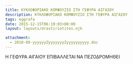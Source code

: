 ```yaml
---
title: ΚΥΚΛΟΦΟΡΙΑΚΟ ΚΟΜΦΟΥΖΙΟ ΣΤΗ ΓΕΦΥΡΑ ΑΙΓΑΙΟΥ
description: ΚΥΚΛΟΦΟΡΙΑΚΟ ΚΟΜΦΟΥΖΙΟ ΣΤΗ ΓΕΦΥΡΑ ΑΙΓΑΙΟΥ
tags: eggrafa
date: 2015-12-15T06:19:03+00:00
layout: layouts/drastiriotites.njk

attachment:
  - 2010-09-yyyyyyZyyyyyyyZyyyyyyyyyy.doc
---
```


Η ΓΕΦΥΡΑ ΑΙΓΑΙΟΥ ΕΠΙΒΑΛΛΕΤΑΙ ΝΑ ΠΕΖΟΔΡΟΜΗΘΕΙ

<!-- excerpt -->
